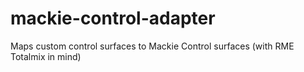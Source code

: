 # mackie-control-adapter
Maps custom control surfaces to Mackie Control surfaces (with RME Totalmix in mind)
